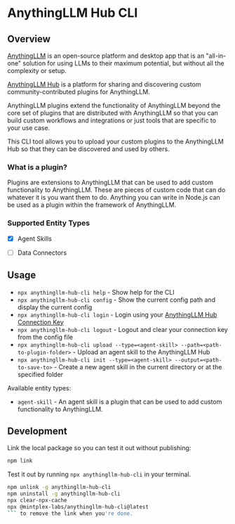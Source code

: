 # AnythingLLM Hub CLI

## Overview 

[AnythingLLM](https://github.com/Mintplex-Labs/anything-llm) is an open-source platform and desktop app that is an "all-in-one" solution for using LLMs to their maximum potential, but without all the complexity or setup.

[AnythingLLM Hub](https://hub.anythingllm.com) is a platform for sharing and discovering custom community-contributed plugins for AnythingLLM.

AnythingLLM plugins extend the functionality of AnythingLLM beyond the core set of plugins that are distributed with AnythingLLM so that you can build custom workflows and integrations or just tools that are specific to your use case.

This CLI tool allows you to upload your custom plugins to the AnythingLLM Hub so that they can be discovered and used by others.

### What is a plugin?

Plugins are extensions to AnythingLLM that can be used to add custom functionality to AnythingLLM. These are pieces of custom code that can do whatever it is you want them to do. Anything you can write in Node.js can be used as a plugin within the framework of AnythingLLM.

### Supported Entity Types

- [x] Agent Skills
- [ ] Data Connectors


## Usage

- `npx anythingllm-hub-cli help` - Show help for the CLI
- `npx anythingllm-hub-cli config` - Show the current config path and display the current config
- `npx anythingllm-hub-cli login` - Login using your [AnythingLLM Hub Connection Key](https://hub.anythingllm.com/me)
- `npx anythingllm-hub-cli logout` - Logout and clear your connection key from the config file
- `npx anythingllm-hub-cli upload --type=<agent-skill> --path=<path-to-plugin-folder>` - Upload an agent skill to the AnythingLLM Hub
- `npx anythingllm-hub-cli init --type=<agent-skill> --output=<path-to-save-to>` - Create a new agent skill in the current directory or at the specified folder

Available entity types:
- `agent-skill` - An agent skill is a plugin that can be used to add custom functionality to AnythingLLM.


## Development
Link the local package so you can test it out without publishing:
```bash
npm link
```

Test it out by running `npx anythingllm-hub-cli` in your terminal.

```bash
npm unlink -g anythingllm-hub-cli
npm uninstall -g anythingllm-hub-cli
npx clear-npx-cache
npx @mintplex-labs/anythingllm-hub-cli@latest
``` to remove the link when you're done.
